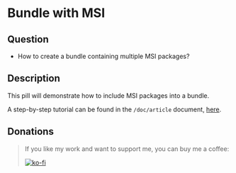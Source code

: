 # Bundle with MSI

## Question

- How to create a bundle containing multiple MSI packages?

## Description

This pill will demonstrate how to include MSI packages into a bundle.

A step-by-step tutorial can be found in the `/doc/article` document, [here](doc/article/README.md).

## Donations

> If you like my work and want to support me, you can buy me a coffee:
>
> [![ko-fi](https://www.ko-fi.com/img/githubbutton_sm.svg)](https://ko-fi.com/Y8Y62EZ8H)

